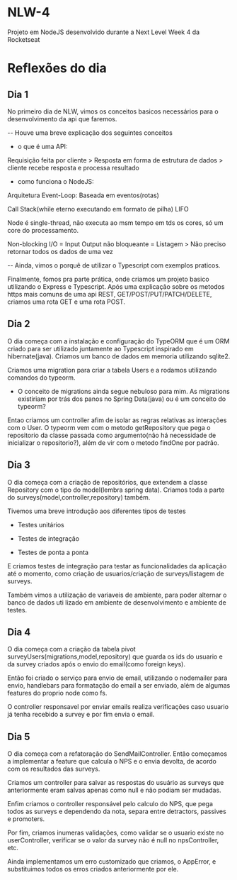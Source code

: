 # NLW-4
Projeto em NodeJS desenvolvido durante a Next Level Week 4 da Rocketseat


# Reflexões do dia

## Dia 1

No primeiro dia de NLW, vimos os conceitos basicos necessários para o desenvolvimento da api que faremos. 

-- Houve uma breve explicação dos seguintes conceitos

* o que é uma API:


Requisição feita por cliente > Resposta em forma de estrutura de dados > cliente recebe resposta e processa resultado


* como funciona o NodeJS:


Arquitetura Event-Loop: Baseada em eventos(rotas)

Call Stack(while eterno executando em formato de pilha) LIFO

Node é single-thread, não executa ao msm tempo em tds os cores, só um core do processamento.

Non-blocking I/O = Input Output não bloqueante = Listagem > Não preciso retornar todos os dados de uma vez



-- Ainda, vimos o porquê de utilizar o Typescript com exemplos praticos.

Finalmente, fomos pra parte prática, onde criamos um projeto basico utilizando o Express e Typescript. Após uma explicação sobre os metodos https mais comuns de uma api REST, 
GET/POST/PUT/PATCH/DELETE, criamos uma rota GET e uma rota POST.

## Dia 2

O dia começa com a instalação e configuração do TypeORM que é um ORM criado para ser utilizado juntamente ao Typescript inspirado em hibernate(java). Criamos um banco de dados
em memoria utilizando sqlite2.

Criamos uma migration para criar a tabela Users e a rodamos utilizando comandos do typeorm.

*  O conceito de migrations ainda segue nebuloso para mim. As migrations existiriam por trás dos panos no Spring Data(java) ou é um conceito do typeorm?

Entao criamos um controller afim de isolar as regras relativas as interações com o User. O typeorm vem com o metodo getRepository que pega o repositorio da classe passada como argumento(não há necessidade de inicializar o repositorio?), além de vir com o metodo findOne
por padrão.

## Dia 3

O dia começa com a criação de repositórios, que extendem a classe Repository com o tipo
do model(lembra spring data). Criamos toda a parte do surveys(model,controller,repository) também.

Tivemos uma breve introdução aos diferentes tipos de testes

* Testes unitários

* Testes de integração

* Testes de ponta a ponta

E criamos testes de integração para testar as funcionalidades da aplicação até o momento,
como criação de usuarios/criação de surveys/listagem de surveys.

Também vimos a utilização de variaveis de ambiente, para poder alternar o banco de dados uti
lizado em ambiente de desenvolvimento e ambiente de testes.

## Dia 4

O dia começa com a criação da tabela pivot surveyUsers(migrations,model,repository) que
guarda os ids do usuario e da survey criados após o envio do email(como foreign keys).


Então foi criado o serviço para envio de email, utilizando o nodemailer para envio, handlebars para formatação do email a ser enviado, além de algumas features do proprio node
como fs. 


O controller responsavel por enviar emails realiza verificações caso usuario já tenha recebido a survey e por fim envia o email.

## Dia 5


O dia começa com a refatoração do SendMailController. Então começamos a implementar a feature que calcula o NPS e o envia devolta, de acordo com os resultados das surveys.

Criamos um controller para salvar as respostas do usuário as surveys que anteriormente eram salvas apenas como null e não podiam ser mudadas.

Enfim criamos o controller responsável pelo calculo do NPS, que pega todos as surveys e dependendo da nota, separa entre detractors, passives e promoters.

Por fim, criamos inumeras validações, como validar se o usuario existe no userController, verificar se o valor da survey não é null no npsController, etc.

Ainda implementamos um erro customizado que criamos, o AppError, e substituimos todos os erros criados anteriormente por ele.

